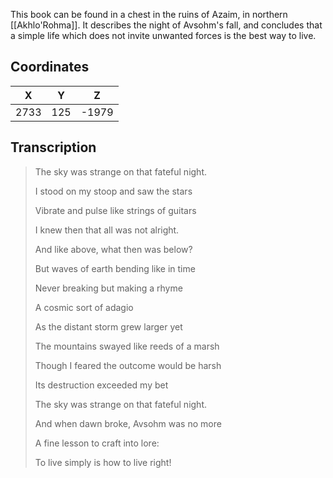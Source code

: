  

This book can be found in a chest in the ruins of Azaim, in northern [[Akhlo'Rohma]]. It describes the night of Avsohm's fall, and concludes that a simple life which does not invite unwanted forces is the best way to live.

## Coordinates
| **X** | **Y** | **Z** |
| :---: | :---: | :---: |
| 2733  |  125  | -1979 |

## Transcription
> The sky was strange on that fateful night.
>
> I stood on my stoop and saw the stars
>
> Vibrate and pulse like strings of guitars
>
> I knew then that all was not alright.
>
> And like above, what then was below?
>
> But waves of earth bending like in time
>
> Never breaking but making a rhyme
>
> A cosmic sort of adagio
>
> As the distant storm grew larger yet
>
> The mountains swayed like reeds of a marsh
>
> Though I feared the outcome would be harsh
>
> Its destruction exceeded my bet
>
> The sky was strange on that fateful night.
>
> And when dawn broke, Avsohm was no more
>
> A fine lesson to craft into lore:
>
> To live simply is how to live right!

